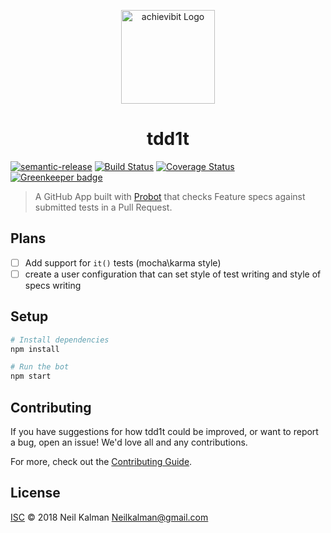<p align="center">
  <a href="https://github/apps/l1ntit" target="blank"><img src="https://github.com/k1b1b0t.png" width="150" alt="achievibit Logo" />
  </a>
  <h1 align="center">tdd1t</h1>
</p>

[![semantic-release](https://img.shields.io/badge/%20%20%F0%9F%93%A6%F0%9F%9A%80-semantic--release-e10079.svg)](https://github.com/semantic-release/semantic-release)
[![Build Status](https://travis-ci.org/Kibibit/tdd1t.svg?branch=master)](https://travis-ci.org/Kibibit/tdd1t)
[![Coverage Status](https://coveralls.io/repos/github/Kibibit/tdd1t/badge.svg?branch=master)](https://coveralls.io/github/Kibibit/tdd1t?branch=master) [![Greenkeeper badge](https://badges.greenkeeper.io/Kibibit/tdd1t.svg)](https://greenkeeper.io/)

> A GitHub App built with [Probot](https://github.com/probot/probot) that checks Feature specs against submitted tests in a Pull Request.

## Plans
- [ ] Add support for `it()` tests (mocha\karma style)
- [ ] create a user configuration that can set style of test writing and style of specs writing

## Setup

```sh
# Install dependencies
npm install

# Run the bot
npm start
```

## Contributing

If you have suggestions for how tdd1t could be improved, or want to report a bug, open an issue! We'd love all and any contributions.

For more, check out the [Contributing Guide](CONTRIBUTING.md).

## License

[ISC](LICENSE) © 2018 Neil Kalman <Neilkalman@gmail.com>
